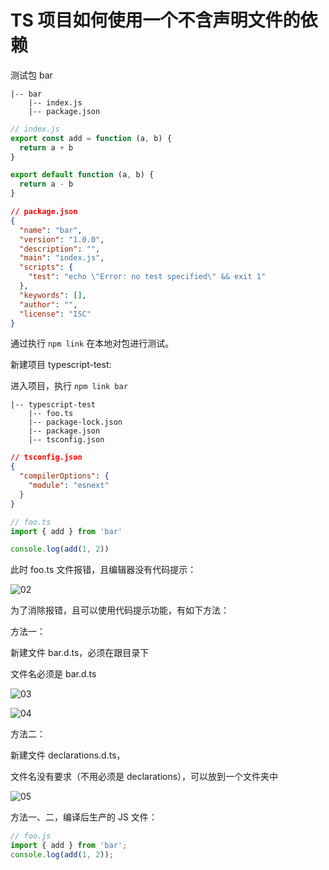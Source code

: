 # TS 项目如何使用一个不含声明文件的依赖

测试包 bar

```
|-- bar
    |-- index.js
    |-- package.json
```

```js
// index.js
export const add = function (a, b) {
  return a + b
}

export default function (a, b) {
  return a - b
}
```

```json
// package.json
{
  "name": "bar",
  "version": "1.0.0",
  "description": "",
  "main": "index.js",
  "scripts": {
    "test": "echo \"Error: no test specified\" && exit 1"
  },
  "keywords": [],
  "author": "",
  "license": "ISC"
}
```

通过执行 `npm link` 在本地对包进行测试。

新建项目 typescript-test:

进入项目，执行 `npm link bar`

```
|-- typescript-test
    |-- foo.ts
    |-- package-lock.json
    |-- package.json
    |-- tsconfig.json
```

```json
// tsconfig.json
{
  "compilerOptions": {
    "module": "esnext"
  }
}
```

```ts
// foo.ts
import { add } from 'bar'

console.log(add(1, 2))
```

此时 foo.ts 文件报错，且编辑器没有代码提示：

![02](https://image.newarea.site/20230714/02.png)

为了消除报错，且可以使用代码提示功能，有如下方法：

方法一：

新建文件 bar.d.ts，必须在跟目录下

文件名必须是 bar.d.ts

![03](https://image.newarea.site/20230714/03.png)

![04](https://image.newarea.site/20230714/04.png)

方法二：

新建文件 declarations.d.ts，

文件名没有要求（不用必须是 declarations），可以放到一个文件夹中

![05](https://image.newarea.site/20230714/05.png)

方法一、二，编译后生产的 JS 文件：

```js
// foo.js
import { add } from 'bar';
console.log(add(1, 2));
```

